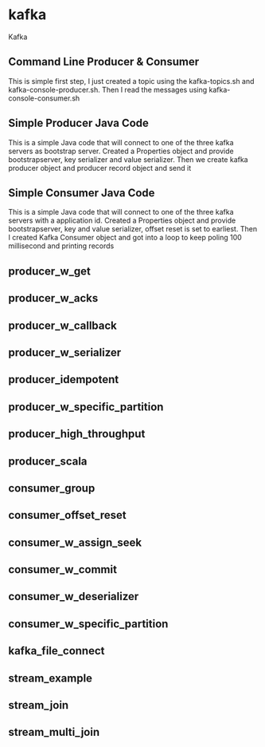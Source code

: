 # kafka
Kafka

## Command Line Producer & Consumer
This is simple first step, I just created a topic using the kafka-topics.sh and kafka-console-producer.sh. Then I read the messages using kafka-console-consumer.sh

## Simple Producer Java Code
This is a simple Java code that will connect to one of the three kafka servers as bootstrap server. Created a Properties object and provide bootstrapserver, key serializer and value serializer. Then we create kafka producer object and producer record object and send it

## Simple Consumer Java Code
This is a simple Java code that will connect to one of the three kafka servers with a application id. Created a Properties object and provide bootstrapserver, key and value serializer, offset reset is set to earliest. Then I created Kafka Consumer object and got into a loop to keep poling 100 millisecond and printing records

## producer_w_get

## producer_w_acks

## producer_w_callback

## producer_w_serializer

## producer_idempotent

## producer_w_specific_partition

## producer_high_throughput

## producer_scala

## consumer_group

## consumer_offset_reset

## consumer_w_assign_seek

## consumer_w_commit

## consumer_w_deserializer

## consumer_w_specific_partition

## kafka_file_connect

## stream_example

## stream_join

## stream_multi_join
